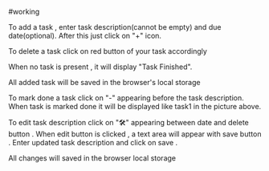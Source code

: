 
#working

To add a task , enter task description(cannot be empty)  and due date(optional). After this just click on "+" icon. ​

To delete a task click on red button of your task accordingly​

When no task is present , it will display "Task Finished".​

All added task will be saved in the browser's local storage​

To mark done a task click on  "-"  appearing before the task description.  When task is marked done it will be displayed like task1 in the picture above.​

To edit  task description click on "🛠️" appearing between date and delete button .  When edit button is clicked , a text area will appear with save button . Enter updated task description and click on save .​

All changes will saved in the browser local storage 
​
